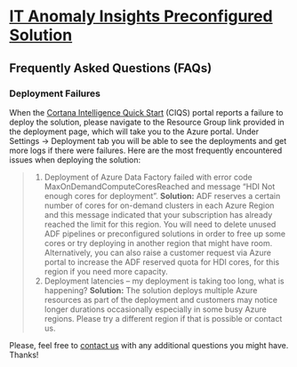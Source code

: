[IT Anomaly Insights Preconfigured Solution](https://gallery.cortanaintelligence.com/solutiontemplate/c0cc7d49409b4be99fa99dcf8ccba98b)
====================================
Frequently Asked Questions (FAQs)
------------------------------------------

### Deployment Failures 
When the [Cortana Intelligence Quick Start](https://start.cortanaintelligence.com/) (CIQS) portal reports a failure to deploy the solution, please navigate to the Resource Group link provided in the deployment page, which will take you to the Azure portal. Under Settings -> Deployment tab you will be able to see the deployments and get more logs if there were failures. 
Here are the most frequently encountered issues when deploying the solution:
>1. Deployment of Azure Data Factory failed with error code MaxOnDemandComputeCoresReached and message “HDI Not enough cores for deployment”.
>**Solution:** ADF reserves a certain number of cores for on-demand clusters in each Azure Region and this message indicated that your subscription has already reached the limit for this region. You will need to delete unused ADF pipelines or preconfigured solutions in order to free up some cores or try deploying in another region that might have room. Alternatively, you can also raise a customer request via Azure portal to increase the ADF reserved quota for HDI cores, for this region if you need more capacity.
>2. Deployment latencies – my deployment is taking too long, what is happening?
>**Solution:** The solution deploys multiple Azure resources as part of the deployment and customers may notice longer durations occasionally especially in some busy Azure regions. Please try a different region if that is possible or contact us.

Please, feel free to [contact us](adpcs_support@microsoft.com) with any additional questions you might have.
Thanks!
